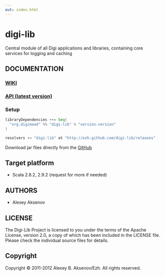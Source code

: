 ```yaml
---
out: index.html
---
```


digi-lib
========

Central module of all Digi applications and libraries, containing core services for logging and caching

DOCUMENTATION
-------------

### [WIKI](http://github.com/ezh/digi-lib/wiki)
### [API (latest version)](http://ezh.github.com/digi-lib/api/)

### Setup

```scala
libraryDependencies ++= Seq(
  "org.digimead" %% "digi-lib" % "version.version"
)

resolvers += "digi-lib" at "http://ezh.github.com/digi-lib/releases"
```

Download jar files directly from the [GitHub](https://github.com/ezh/digi-lib/tree/master/publish/releases/org/digimead)

## Target platform

* Scala 2.8.2, 2.9.2 (request for more if needed)

AUTHORS
-------

* Alexey Aksenov

LICENSE
-------

The Digi-Lib Project is licensed to you under the terms of
the Apache License, version 2.0, a copy of which has been
included in the LICENSE file.
Please check the individual source files for details.

Copyright
---------

Copyright ©  2011-2012 Alexey B. Aksenov/Ezh. All rights reserved.
